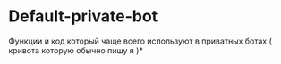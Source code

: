 # Default-private-bot
Функции и код который чаще всего используют в приватных ботах ( кривота которую обычно пишу я )*
